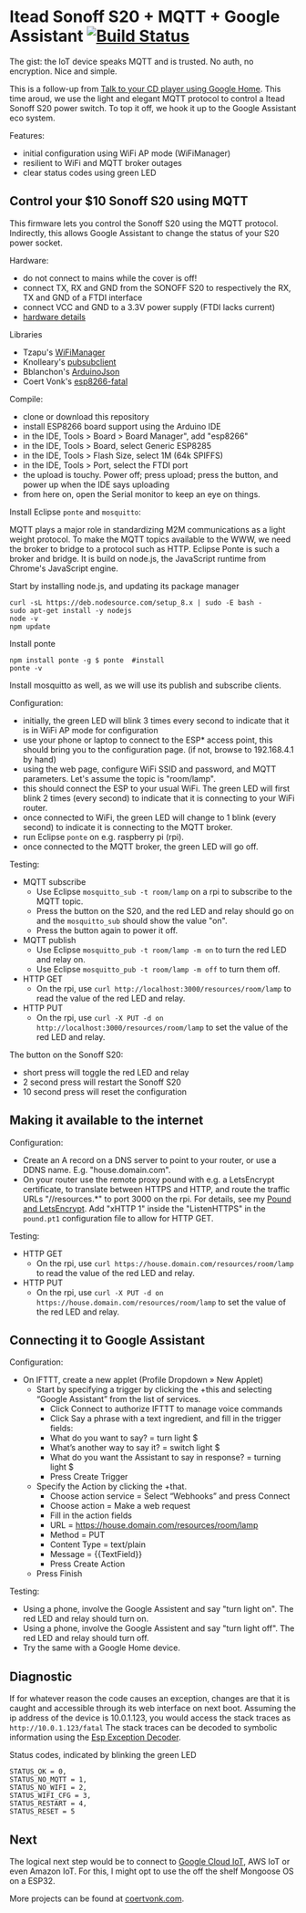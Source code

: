 # Itead Sonoff S20 + MQTT + Google Assistant [![Build Status](https://travis-ci.org/cvonk/esp8285-MQTT_light.svg?branch=master)](https://travis-ci.org/cvonk/esp8285-MQTT_light.svg/)

The gist: the IoT device speaks MQTT and is trusted. No auth, no encryption.  Nice and simple.

This is a follow-up from [Talk to your CD player using Google Home](https://coertvonk.com/sw/embedded/google-home-ifttt-esp8266-integration-23066).  This time aroud, we use the light and elegant MQTT protocol to control a Itead Sonoff S20 power switch. To top it off, we hook it up to the Google Assistant eco system.

Features:

* initial configuration using WiFi AP mode (WiFiManager)
* resilient to WiFi and MQTT broker outages
* clear status codes using green LED

## Control your $10 Sonoff S20 using MQTT

This firmware lets you control the Sonoff S20 using the MQTT protocol.  Indirectly, this allows Google Assistant to change the status of your S20 power socket.

Hardware:

* do not connect to mains while the cover is off!
* connect TX, RX and GND from the SONOFF S20 to respectively the RX, TX and GND of a FTDI interface
* connect VCC and GND to a 3.3V power supply (FTDI lacks current)
* [hardware details](https://www.itead.cc/wiki/S20_Smart_Socket)

Libraries

* Tzapu's [WiFiManager](https://github.com/tzapu/WiFiManager)
* Knolleary's [pubsubclient](https://github.com/knolleary/pubsubclient)
* Bblanchon's [ArduinoJson](https://github.com/bblanchon/ArduinoJson)
* Coert Vonk's [esp8266-fatal](https://github.com/cvonk/esp8266-fatal)
  
Compile:

* clone or download this repository
* install ESP8266 board support using the Arduino IDE
* in the IDE, Tools > Board > Board Manager", add "esp8266"
* in the IDE, Tools > Board, select Generic ESP8285
* in the IDE, Tools > Flash Size, select 1M (64k SPIFFS)
* in the IDE, Tools > Port, select the FTDI port 
* the upload is touchy.  Power off; press upload; press the button, and power up when the IDE says uploading
* from here on, open the Serial monitor to keep an eye on things.

Install Eclipse `ponte` and `mosquitto`:

MQTT plays a major role in standardizing M2M communications as a light weight protocol.  To make the MQTT topics available to the WWW, we need the broker to bridge to a protocol such as HTTP. Eclipse Ponte is such a broker and bridge. It is build on node.js, the JavaScript runtime from Chrome's JavaScript engine.  

Start by installing node.js, and updating its package manager

	curl -sL https://deb.nodesource.com/setup_8.x | sudo -E bash -
	sudo apt-get install -y nodejs
	node -v
	npm update
	
Install ponte

	npm install ponte -g $ ponte  #install
	ponte -v

Install mosquitto as well, as we will use its publish and subscribe clients.

Configuration:

* initially, the green LED will blink 3 times every second to indicate that it is in WiFi AP mode for configuration
* use your phone or laptop to connect to the ESP* access point, this should bring you to the configuration page. (if not, browse to  192.168.4.1 by hand)
* using the web page, configure WiFi SSID and password, and MQTT parameters.  Let's assume the topic is "room/lamp".
* this should connect the ESP to your usual WiFi.  The green LED will first blink 2 times (every second) to indicate that it is connecting to your WiFi router. 
* once connected to WiFi, the green LED will change to 1 blink (every second) to indicate it is connecting to the MQTT broker.
* run Eclipse `ponte` on e.g. raspberry pi (rpi). 
* once connected to the MQTT broker, the green LED will go off.

Testing:

* MQTT subscribe
   * Use Eclipse `mosquitto_sub -t room/lamp` on a rpi to subscribe to the MQTT topic. 
   * Press the button on the S20, and the red LED and relay should go on and the `mosquitto_sub` should show the value "on".
   * Press the button again to power it off.
* MQTT publish
   * Use Eclipse `mosquitto_pub -t room/lamp -m on` to turn the red LED and relay on.
   * Use Eclipse `mosquitto_pub -t room/lamp -m off` to turn them off.
* HTTP GET
   * On the rpi, use `curl http://localhost:3000/resources/room/lamp` to read the value of the red LED and relay.
* HTTP PUT   
   * On the rpi, use `curl -X PUT -d on http://localhost:3000/resources/room/lamp` to set the value of the red LED and relay.

The button on the Sonoff S20: 

* short press will toggle the red LED and relay
* 2 second press will restart the Sonoff S20
* 10 second press will reset the configuration

## Making it available to the internet

Configuration:

* Create an A record on a DNS server to point to your router, or use a DDNS name.  E.g. "house.domain.com".
* On your router use the remote proxy pound with e.g. a LetsEncrypt certificate, to translate between HTTPS and HTTP, and route the traffic URLs "//resources.*" to port 3000 on the rpi.  For details, see my [Pound and LetsEncrypt](https://coertvonk.com/sw/networking/dd-wrt-reverse-proxy-https-asus-rt-ac68-pound-letsencrypt-23660).  Add "xHTTP 1" inside the "ListenHTTPS" in the `pound.pt1` configuration file to allow for HTTP GET.

Testing:

* HTTP GET
  * On the rpi, use `curl https://house.domain.com/resources/room/lamp` to read the value of the red LED and relay.
* HTTP PUT   
   * On the rpi, use `curl -X PUT -d on https://house.domain.com/resources/room/lamp` to set the value of the red LED and relay.

## Connecting it to Google Assistant

Configuration:

* On IFTTT, create a new applet (Profile Dropdown » New Applet)
  * Start by specifying a trigger by clicking the +this and selecting “Google Assistant” from the list of services.
    * Click Connect to authorize IFTTT to manage voice commands
    * Click Say a phrase with a text ingredient, and fill in the trigger fields:
    * What do you want to say? = turn light $
    * What’s another way to say it? = switch light $
    * What do you want the Assistant to say in response? = turning light $
    * Press Create Trigger
  * Specify the Action by clicking the +that.
    * Choose action service = Select “Webhooks” and press Connect
    * Choose action = Make a web request
    * Fill in the action fields
    * URL = https://house.domain.com/resources/room/lamp
    * Method = PUT
    * Content Type = text/plain
    * Message = {{TextField}}
    * Press Create Action
  * Press Finish

Testing:

* Using a phone, involve the Google Assistent and say "turn light on".  The red LED and relay should turn on.
* Using a phone, involve the Google Assistent and say "turn light off".  The red LED and relay should turn off.
* Try the same with a Google Home device.

## Diagnostic

If for whatever reason the code causes an exception, changes are that it is caught and accessible through its web interface on next boot.  Assuming the ip address of the device is 10.0.1.123, you would access the stack traces as `http://10.0.1.123/fatal`  The stack traces can be decoded to symbolic information using the [Esp Exception Decoder](https://github.com/me-no-dev/EspExceptionDecoder).

Status codes, indicated by blinking the green LED

	STATUS_OK = 0,
	STATUS_NO_MQTT = 1,
	STATUS_NO_WIFI = 2,
	STATUS_WIFI_CFG = 3,
	STATUS_RESTART = 4,
	STATUS_RESET = 5

## Next

The logical next step would be to connect to [Google Cloud IoT](https://cloud.google.com/iot-core/), AWS IoT or even Amazon IoT.  For this, I might opt to use the off the shelf Mongoose OS on a ESP32.

More projects can be found at [coertvonk.com](http://www.coertvonk.com/technology/embedded).
